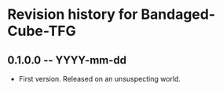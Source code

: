 # Revision history for Bandaged-Cube-TFG

## 0.1.0.0 -- YYYY-mm-dd

* First version. Released on an unsuspecting world.
